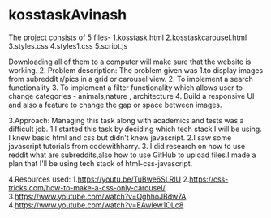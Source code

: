 # kosstaskAvinash
The project consists of 5 files-
  1.kosstask.html
  2.kosstaskcarousel.html
  3.styles.css
  4.styles1.css
  5.script.js

Downloading all of them to a computer will make sure that the website is working.
2. Problem description:
The problem given was
  1.to display images from subreddit r/pics in a grid or carousel view.
  2. To implement a search functionality
  3. To implement a filter functionality which allows user to change categories - animals,nature , architecture
  4. Build a responsive UI and also a feature to change the gap or space between images.

3.Approach:
Managing this task along with academics and tests was a difficult job.
  1.I started this task by deciding which tech stack I will be using. I knew basic html and css but didn't knew javascript.
  2.I saw some javascript tutorials from codewithharry.
  3. I did research on how to use reddit what are subreddits,also how to use GitHub to upload files.I made a plan that I'll be using tech stack of html-css-javascript.
  
4.Resources used:
  1.https://youtu.be/TuBwe6SLRlU
  2.https://css-tricks.com/how-to-make-a-css-only-carousel/
  3.https://www.youtube.com/watch?v=QghhoJBdw7A
  4.https://www.youtube.com/watch?v=EAwlew1OLc8
